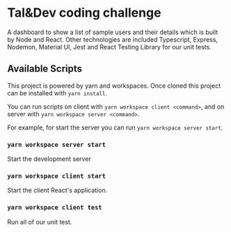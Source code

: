 # Tal&Dev coding challenge

A dashboard to show a list of sample users and their details which is built by Node and React.
Other technologies are included Typescript, Express, Nodemon, Material UI, Jest and React Testing Library for our unit tests.

## Available Scripts

This project is powered by yarn and workspaces.
Once cloned this project can be installed with `yarn install`.

You can run scripts on client with `yarn workspace client <command>`, and on server with `yarn workspace server <command>`.

For example, for start the server you can run `yarn workspace server start`.

### `yarn workspace server start`

Start the development server

### `yarn workspace client start`

Start the client React's application.

### `yarn workspace client test`

Run all of our unit test.
